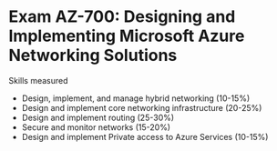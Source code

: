 # Exam AZ-700: Designing and Implementing Microsoft Azure Networking Solutions #

Skills measured

* Design, implement, and manage hybrid networking (10-15%)
* Design and implement core networking infrastructure (20-25%)
* Design and implement routing (25-30%)
* Secure and monitor networks (15-20%)
* Design and implement Private access to Azure Services (10-15%)
